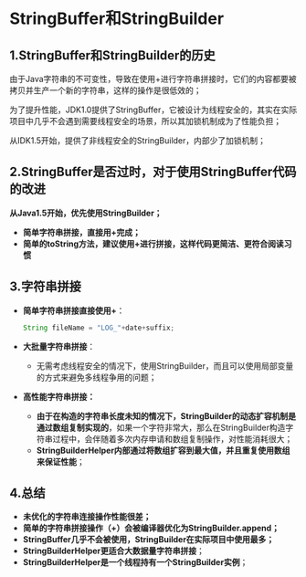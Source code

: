 # StringBuffer和StringBuilder

## 1.StringBuffer和StringBuilder的历史

由于Java字符串的不可变性，导致在使用+进行字符串拼接时，它们的内容都要被拷贝并生产一个新的字符串，这样的操作是很低效的；

为了提升性能，JDK1.0提供了StringBuffer，它被设计为线程安全的，其实在实际项目中几乎不会遇到需要线程安全的场景，所以其加锁机制成为了性能负担；

从IDK1.5开始，提供了非线程安全的StringBuilder，内部少了加锁机制；



## 2.StringBuffer是否过时，对于使用StringBuffer代码的改进

**从Java1.5开始，优先使用StringBuilder；**

- **简单字符串拼接，直接用+完成；**
- **简单的toString方法，建议使用+进行拼接，这样代码更简洁、更符合阅读习惯**



## 3.字符串拼接

- **简单字符串拼接直接使用+**：

  ```java
  String fileName = "LOG_"+date+suffix;
  ```

  

- **大批量字符串拼接**：

  - 无需考虑线程安全的情况下，使用StringBuilder，而且可以使用局部变量的方式来避免多线程争用的问题；

- **高性能字符串拼接：**

  - **由于在构造的字符串长度未知的情况下，StringBuilder的动态扩容机制是通过数组复制实现的**，如果一个字符非常大，那么在StringBuilder构造字符串过程中，会伴随着多次内存申请和数组复制操作，对性能消耗很大；
  - **StringBuilderHelper内部通过将数组扩容到最大值，并且重复使用数组来保证性能**；



## 4.总结

- **未优化的字符串连接操作性能很差；**
- **简单的字符串拼接操作（+）会被编译器优化为StringBuilder.append；**
- **StringBuffer几乎不会被使用，StringBuilder在实际项目中使用最多；**
- **StringBuilderHelper更适合大数据量字符串拼接**；
- **StringBuilderHelper是一个线程持有一个StringBuilder实例**；




